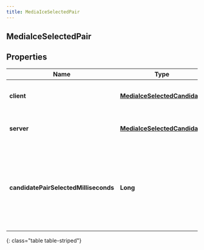 ```yaml
---
title: MediaIceSelectedPair
---
```

## MediaIceSelectedPair


## Properties

| Name | Type | Description | Notes |
| ------------ | ------------- | ------------- | ------------- |
| **client** | <!----><!---->[**MediaIceSelectedCandidate**](MediaIceSelectedCandidate.html)<!----> | The remote candidate that was chosen |  [optional] |
| **server** | <!----><!---->[**MediaIceSelectedCandidate**](MediaIceSelectedCandidate.html)<!----> | The local candidate that was chosen |  [optional] |
| **candidatePairSelectedMilliseconds** | <!----><!---->**Long**<!----> | Relative milliseconds since creation of endpoint when this ICE candidate pair has been selected |  [optional] |
{: class="table table-striped"}



